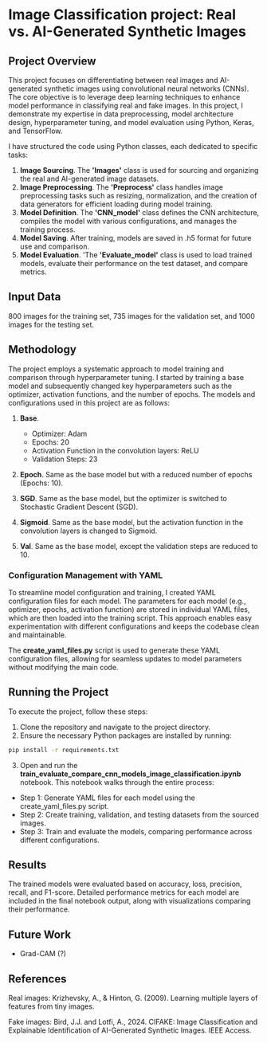# Image Classification project: Real vs. AI-Generated Synthetic Images
## Project Overview

This project focuses on differentiating between real images and AI-generated synthetic images using convolutional neural networks (CNNs). The core objective is to leverage deep learning techniques to enhance model performance in classifying real and fake images. In this project, I demonstrate my expertise in data preprocessing, model architecture design, hyperparameter tuning, and model evaluation using Python, Keras, and TensorFlow.

I have structured the code using Python classes, each dedicated to specific tasks:

1) **Image Sourcing**. The **'Images'** class is used for sourcing and organizing the real and AI-generated image datasets.
2) **Image Preprocessing**. The **'Preprocess'** class handles image preprocessing tasks such as resizing, normalization, and the creation of data generators for efficient loading during model training.
3) **Model Definition**. The **'CNN_model'** class defines the CNN architecture, compiles the model with various configurations, and manages the training process.
4) **Model Saving**. After training, models are saved in .h5 format for future use and comparison.
5) **Model Evaluation**. 'The **'Evaluate_model'** class is used to load trained models, evaluate their performance on the test dataset, and compare metrics.

## Input Data
800 images for the training set, 735 images for the validation set, and 1000 images for the testing set.

## Methodology
The project employs a systematic approach to model training and comparison through hyperparameter tuning. I started by training a base model and subsequently changed key hyperparameters such as the optimizer, activation functions, and the number of epochs. The models and configurations used in this project are as follows:

1) **Base**.
   * Optimizer: Adam
   * Epochs: 20
   * Activation Function in the convolution layers: ReLU
   * Validation Steps: 23
     
2) **Epoch**. Same as the base model but with a reduced number of epochs (Epochs: 10).
4) **SGD**. Same as the base model, but the optimizer is switched to Stochastic Gradient Descent (SGD).
5) **Sigmoid**. Same as the base model, but the activation function in the convolution layers is changed to Sigmoid.
6) **Val**. Same as the base model, except the validation steps are reduced to 10.

### Configuration Management with YAML
To streamline model configuration and training, I created YAML configuration files for each model. The parameters for each model (e.g., optimizer, epochs, activation function) are stored in individual YAML files, which are then loaded into the training script. This approach enables easy experimentation with different configurations and keeps the codebase clean and maintainable.

The **create_yaml_files.py** script is used to generate these YAML configuration files, allowing for seamless updates to model parameters without modifying the main code.

## Running the Project
To execute the project, follow these steps:

1) Clone the repository and navigate to the project directory.
2) Ensure the necessary Python packages are installed by running:
```bash
pip install -r requirements.txt
```
3) Open and run the **train_evaluate_compare_cnn_models_image_classification.ipynb** notebook. This notebook walks through the entire process:
  * Step 1: Generate YAML files for each model using the create_yaml_files.py script.
  * Step 2: Create training, validation, and testing datasets from the sourced images.
  * Step 3: Train and evaluate the models, comparing performance across different configurations.

## Results

The trained models were evaluated based on accuracy, loss, precision, recall, and F1-score. Detailed performance metrics for each model are included in the final notebook output, along with visualizations comparing their performance.

## Future Work 

- Grad-CAM (?)

## References

Real images: Krizhevsky, A., & Hinton, G. (2009). Learning multiple layers of features from tiny images.

Fake images: Bird, J.J. and Lotfi, A., 2024. CIFAKE: Image Classification and Explainable Identification of AI-Generated Synthetic Images. IEEE Access.
